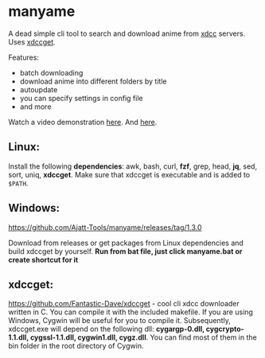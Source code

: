 # manyame
A dead simple cli tool to search and download anime from [xdcc](https://en.wikipedia.org/wiki/XDCC) servers.
Uses [xdccget](https://github.com/Fantastic-Dave/xdccget).

Features:
* batch downloading
* download anime into different folders by title
* autoupdate
* you can specify settings in config file
* and more

Watch a video demonstration [here](https://streamable.com/0yq0m1). And [here](https://streamable.com/b0tgcj).

## Linux:
Install the following **dependencies**: awk, bash, curl, **fzf**, grep, head, **jq**, sed, sort, uniq, **xdccget**.
Make sure that xdccget is executable and is added to `$PATH`.

## Windows:
https://github.com/Ajatt-Tools/manyame/releases/tag/1.3.0

Download from releases or get packages from Linux dependencies and build xdccget by yourself. **Run from bat file, just click manyame.bat or create shortcut for it**

## xdccget:
https://github.com/Fantastic-Dave/xdccget - cool cli xdcc downloader written in C. You can compile it with the included makefile. If you are using Windows, Cygwin will be useful for you to compile it. Subsequently, xdccget.exe will depend on the following dll: **cygargp-0.dll, cygcrypto-1.1.dll, cygssl-1.1.dll, cygwin1.dll, cygz.dll**. You can find most of them in the bin folder in the root directory of Cygwin.
